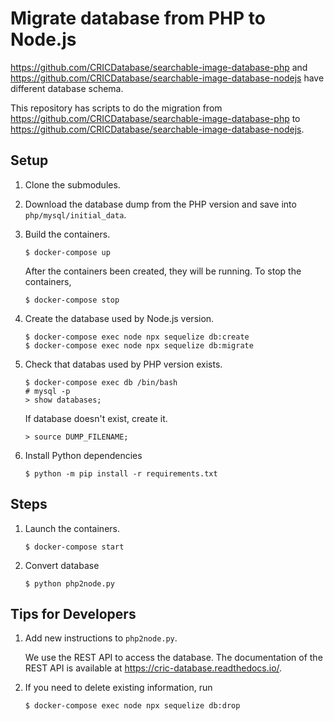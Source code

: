 # Migrate database from PHP to Node.js

https://github.com/CRICDatabase/searchable-image-database-php
and
https://github.com/CRICDatabase/searchable-image-database-nodejs
have different database schema.

This repository has scripts to do the migration
from
https://github.com/CRICDatabase/searchable-image-database-php
to
https://github.com/CRICDatabase/searchable-image-database-nodejs.

## Setup

1. Clone the submodules.
2. Download the database dump from the PHP version and save into `php/mysql/initial_data`.
3. Build the containers.

   ```
   $ docker-compose up
   ```

   After the containers been created,
   they will be running.
   To stop the containers,

   ```
   $ docker-compose stop
   ```
4. Create the database used by Node.js version. 

   ```
   $ docker-compose exec node npx sequelize db:create
   $ docker-compose exec node npx sequelize db:migrate
   ```
5. Check that databas used by PHP version exists.

   ```
   $ docker-compose exec db /bin/bash
   # mysql -p
   > show databases;
   ```

   If database doesn't exist,
   create it.

   ```
   > source DUMP_FILENAME;
6. Install Python dependencies

   ```
   $ python -m pip install -r requirements.txt
   ```

## Steps

1. Launch the containers.

   ```
   $ docker-compose start
   ```
2. Convert database

   ```
   $ python php2node.py
   ```

## Tips for Developers

1. Add new instructions to `php2node.py`.

   We use the REST API to access the database.
   The documentation of the REST API is available at https://cric-database.readthedocs.io/.
2. If you need to delete existing information,
   run

   ```
   $ docker-compose exec node npx sequelize db:drop
   ```